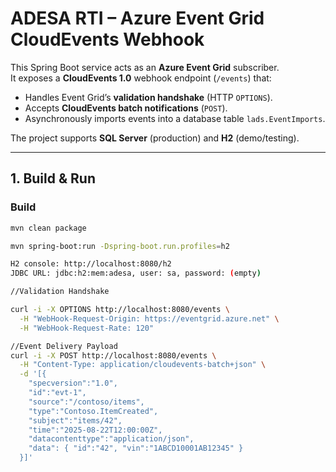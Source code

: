 # ADESA RTI – Azure Event Grid CloudEvents Webhook

This Spring Boot service acts as an **Azure Event Grid** subscriber.  
It exposes a **CloudEvents 1.0** webhook endpoint (`/events`) that:

- Handles Event Grid’s **validation handshake** (HTTP `OPTIONS`).
- Accepts **CloudEvents batch notifications** (`POST`).
- Asynchronously imports events into a database table `lads.EventImports`.

The project supports **SQL Server** (production) and **H2** (demo/testing).

---

## 1. Build & Run

### Build
```bash
mvn clean package

mvn spring-boot:run -Dspring-boot.run.profiles=h2

H2 console: http://localhost:8080/h2
JDBC URL: jdbc:h2:mem:adesa, user: sa, password: (empty)

//Validation Handshake

curl -i -X OPTIONS http://localhost:8080/events \
  -H "WebHook-Request-Origin: https://eventgrid.azure.net" \
  -H "WebHook-Request-Rate: 120"

//Event Delivery Payload
curl -i -X POST http://localhost:8080/events \
  -H "Content-Type: application/cloudevents-batch+json" \
  -d '[{
    "specversion":"1.0",
    "id":"evt-1",
    "source":"/contoso/items",
    "type":"Contoso.ItemCreated",
    "subject":"items/42",
    "time":"2025-08-22T12:00:00Z",
    "datacontenttype":"application/json",
    "data": { "id":"42", "vin":"1ABCD10001AB12345" }
  }]'

